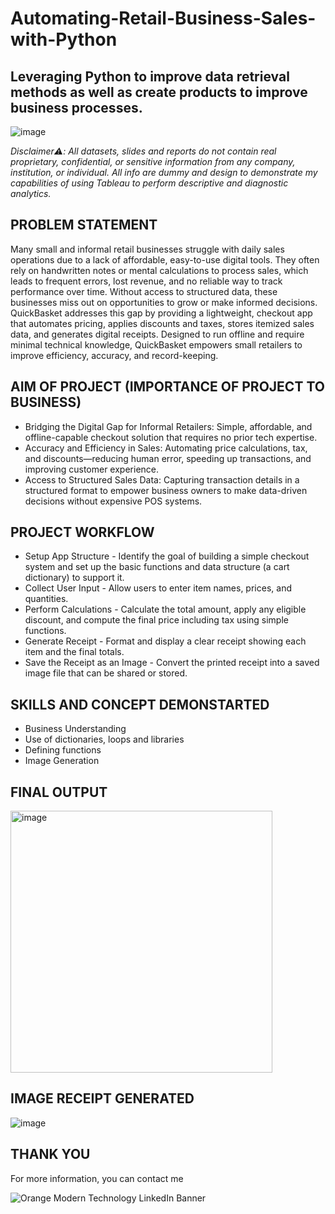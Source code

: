# Automating-Retail-Business-Sales-with-Python

Leveraging Python to improve data retrieval methods as well as create products to improve business processes.
---
![image](https://www.textmaster.com/blog/wp-content/uploads/2019/10/5-tendances-retail-2020-2.jpg)

*Disclaimer⚠️: All datasets, slides and reports do not contain real proprietary, confidential, or sensitive information from any company, institution, or individual. All info are dummy and design to demonstrate my capabilities of using Tableau to perform descriptive and diagnostic analytics.*

PROBLEM STATEMENT  
--- 
Many small and informal retail businesses struggle with daily sales operations due to a lack of affordable, easy-to-use digital tools. They often rely on handwritten notes or mental calculations to process sales, which leads to frequent errors, lost revenue, and no reliable way to track performance over time. Without access to structured data, these businesses miss out on opportunities to grow or make informed decisions. 
QuickBasket addresses this gap by providing a lightweight, checkout app that automates pricing, applies discounts and taxes, stores itemized sales data, and generates digital receipts. Designed to run offline and require minimal technical knowledge, QuickBasket empowers small retailers to improve efficiency, accuracy, and record-keeping.

AIM OF PROJECT (IMPORTANCE OF PROJECT TO BUSINESS)
--- 
* Bridging the Digital Gap for Informal Retailers: Simple, affordable, and offline-capable checkout solution that requires no prior tech expertise.
* Accuracy and Efficiency in Sales: Automating price calculations, tax, and discounts—reducing human error, speeding up transactions, and improving customer experience.
* Access to Structured Sales Data: Capturing transaction details in a structured format to empower business owners to make data-driven decisions without expensive POS systems. 

PROJECT WORKFLOW
--- 
* Setup App Structure - Identify the goal of building a simple checkout system and set up the basic functions and data structure (a cart dictionary) to support it.
* Collect User Input - Allow users to enter item names, prices, and quantities.
* Perform Calculations - Calculate the total amount, apply any eligible discount, and compute the final price including tax using simple functions.
* Generate Receipt - Format and display a clear receipt showing each item and the final totals.
* Save the Receipt as an Image - Convert the printed receipt into a saved image file that can be shared or stored.

SKILLS AND CONCEPT DEMONSTARTED 
--- 
* Business Understanding
* Use of dictionaries, loops and libraries
* Defining functions
* Image Generation

FINAL OUTPUT
---
<img width="419" alt="image" src="https://github.com/user-attachments/assets/ec5dac3c-e99c-452f-a70e-76095eb91bcd" />

IMAGE RECEIPT GENERATED 
--- 
![image](https://github.com/user-attachments/assets/93ad9d1f-b0f2-485c-a8c9-8ba9aa08f2aa)


THANK YOU
---

For more information, you can contact me

![Orange Modern Technology LinkedIn Banner](https://github.com/user-attachments/assets/4d91e1e5-c613-48a0-8a9a-15dbaf997908)

